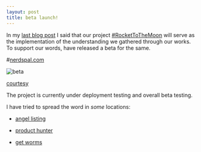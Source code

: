 ```yaml
---
layout: post
title: beta launch!
---
```


In my [last blog post](http://blogx.nerdspal.com/nerdspal-launch-plan/#) I said that our project [#RocketToTheMoon](https://nerdspal.com/) will serve as the implementation of the understanding we gathered through our works. To support our words, have released a beta for the same.

#[nerdspal.com](https://nerdspal.com)

![beta](http://cdn.meme.am/instances/55389939.jpg)

[courtesy](http://memegenerator.net/instance/55389939)

The project is currently under deployment testing and overall beta testing. 

I have tried to spread the word in *some* locations:

 - [angel listing](https://angel.co/nerdspal-com)

 - [product hunter](http://www.producthunt.com/tech/nersdpal-com)

 - [get worms](http://getworm.com/startup/nersdpal-com)
